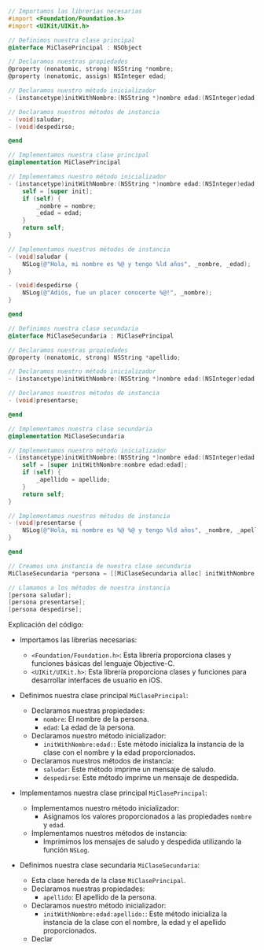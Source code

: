 ```objective-c
// Importamos las librerías necesarias
#import <Foundation/Foundation.h>
#import <UIKit/UIKit.h>

// Definimos nuestra clase principal
@interface MiClasePrincipal : NSObject

// Declaramos nuestras propiedades
@property (nonatomic, strong) NSString *nombre;
@property (nonatomic, assign) NSInteger edad;

// Declaramos nuestro método inicializador
- (instancetype)initWithNombre:(NSString *)nombre edad:(NSInteger)edad;

// Declaramos nuestros métodos de instancia
- (void)saludar;
- (void)despedirse;

@end

// Implementamos nuestra clase principal
@implementation MiClasePrincipal

// Implementamos nuestro método inicializador
- (instancetype)initWithNombre:(NSString *)nombre edad:(NSInteger)edad {
    self = [super init];
    if (self) {
        _nombre = nombre;
        _edad = edad;
    }
    return self;
}

// Implementamos nuestros métodos de instancia
- (void)saludar {
    NSLog(@"Hola, mi nombre es %@ y tengo %ld años", _nombre, _edad);
}

- (void)despedirse {
    NSLog(@"Adiós, fue un placer conocerte %@!", _nombre);
}

@end

// Definimos nuestra clase secundaria
@interface MiClaseSecundaria : MiClasePrincipal

// Declaramos nuestras propiedades
@property (nonatomic, strong) NSString *apellido;

// Declaramos nuestro método inicializador
- (instancetype)initWithNombre:(NSString *)nombre edad:(NSInteger)edad apellido:(NSString *)apellido;

// Declaramos nuestros métodos de instancia
- (void)presentarse;

@end

// Implementamos nuestra clase secundaria
@implementation MiClaseSecundaria

// Implementamos nuestro método inicializador
- (instancetype)initWithNombre:(NSString *)nombre edad:(NSInteger)edad apellido:(NSString *)apellido {
    self = [super initWithNombre:nombre edad:edad];
    if (self) {
        _apellido = apellido;
    }
    return self;
}

// Implementamos nuestros métodos de instancia
- (void)presentarse {
    NSLog(@"Hola, mi nombre es %@ %@ y tengo %ld años", _nombre, _apellido, _edad);
}

@end

// Creamos una instancia de nuestra clase secundaria
MiClaseSecundaria *persona = [[MiClaseSecundaria alloc] initWithNombre:@"Juan" edad:25 apellido:@"García"];

// Llamamos a los métodos de nuestra instancia
[persona saludar];
[persona presentarse];
[persona despedirse];
```

Explicación del código:

* Importamos las librerías necesarias:
    * `<Foundation/Foundation.h>`: Esta librería proporciona clases y funciones básicas del lenguaje Objective-C.
    * `<UIKit/UIKit.h>`: Esta librería proporciona clases y funciones para desarrollar interfaces de usuario en iOS.

* Definimos nuestra clase principal `MiClasePrincipal`:
    * Declaramos nuestras propiedades:
        * `nombre`: El nombre de la persona.
        * `edad`: La edad de la persona.
    * Declaramos nuestro método inicializador:
        * `initWithNombre:edad:`: Este método inicializa la instancia de la clase con el nombre y la edad proporcionados.
    * Declaramos nuestros métodos de instancia:
        * `saludar`: Este método imprime un mensaje de saludo.
        * `despedirse`: Este método imprime un mensaje de despedida.

* Implementamos nuestra clase principal `MiClasePrincipal`:
    * Implementamos nuestro método inicializador:
        * Asignamos los valores proporcionados a las propiedades `nombre` y `edad`.
    * Implementamos nuestros métodos de instancia:
        * Imprimimos los mensajes de saludo y despedida utilizando la función `NSLog`.

* Definimos nuestra clase secundaria `MiClaseSecundaria`:
    * Esta clase hereda de la clase `MiClasePrincipal`.
    * Declaramos nuestras propiedades:
        * `apellido`: El apellido de la persona.
    * Declaramos nuestro método inicializador:
        * `initWithNombre:edad:apellido:`: Este método inicializa la instancia de la clase con el nombre, la edad y el apellido proporcionados.
    * Declar